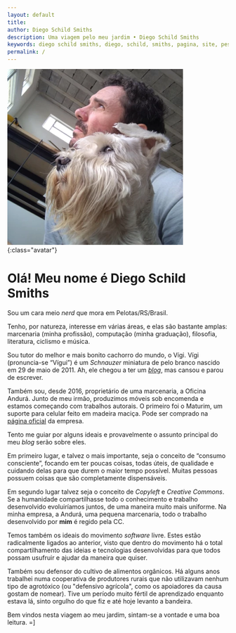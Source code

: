 ```yaml
---
layout: default
title:
author: Diego Schild Smiths
description: Uma viagem pelo meu jardim • Diego Schild Smiths
keywords: diego schild smiths, diego, schild, smiths, pagina, site, pessoal, blog
permalink: /
---
```


![eu](/images/pages/eu.webp){:class="avatar"}

# Olá! Meu nome é Diego Schild Smiths

Sou um cara meio _nerd_ que mora em Pelotas/RS/Brasil.

Tenho, por natureza, interesse em várias áreas, e elas são bastante amplas: marcenaria (minha profissão), computação (minha graduação), filosofia, literatura, ciclismo e música.

Sou tutor do melhor e mais bonito cachorro do mundo, o Vígi. Vígi (pronuncia-se “Vígui”) é um _Schnauzer_ miniatura de pelo branco nascido em 29 de maio de 2011. Ah, ele chegou a ter um [_blog_](https://sobrebarbasebigodes.wordpress.com/), mas cansou e parou de escrever.

Também sou, desde 2016, proprietário de uma marcenaria, a Oficina Andurá. Junto de meu irmão, produzimos móveis sob encomenda e estamos começando com trabalhos autorais. O primeiro foi o Maturim, um suporte para celular feito em madeira maciça. Pode ser comprado na [página oficial](https://oficinaandura.com/) da empresa.

Tento me guiar por alguns ideais e provavelmente o assunto principal do meu _blog_ serão sobre eles.

Em primeiro lugar, e talvez o mais importante, seja o conceito de “consumo consciente”, focando em ter poucas coisas, todas úteis, de qualidade e cuidando delas para que durem o maior tempo possível. Muitas pessoas possuem coisas que são completamente dispensáveis.

Em segundo lugar talvez seja o conceito de _Copyleft_ e _Creative Commons_. Se a humanidade compartilhasse todo o conhecimento e trabalho desenvolvido evoluiríamos juntos, de uma maneira muito mais uniforme. Na minha empresa, a Andurá, uma pequena marcenaria, todo o trabalho desenvolvido por **mim** é regido pela CC.

Temos também os ideais do movimento _software_ livre. Estes estão radicalmente ligados ao anterior, visto que dentro do movimento há o total compartilhamento das ideias e tecnologias desenvolvidas para que todos possam usufruir e ajudar da maneira que quiser.

Também sou defensor do cultivo de alimentos orgânicos. Há alguns anos trabalhei numa cooperativa de produtores rurais que não utilizavam nenhum tipo de agrotóxico (ou "defensivo agrícola", como os apoiadores da causa gostam de nomear). Tive um período muito fértil de aprendizado enquanto estava lá, sinto orgulho do que fiz e até hoje levanto a bandeira.

Bem vindos nesta viagem ao meu jardim, sintam-se a vontade e uma boa leitura. =]

